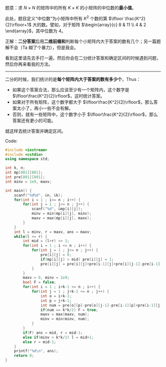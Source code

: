题意：求 $N\times N$ 的矩阵中的所有 $K\times K$ 的小矩阵的中位数的**最小值**。

此处，题目定义“中位数”为小矩阵中所有 $K^2$ 个数的第 $\lfloor \frac{K^2}{2}\rfloor+1$ 大的数。譬如，对于矩阵 $\begin{array}{c} 8 & 11 \\ 4 & 2 \end{array}$，其中位数为 $4$。

正解：**二分答案**后用**二维前缀和**判断每个小矩阵内大于答案的数有几个；另一篇题解不会（$\text{Ta}$ 糊了个暴力），但是我会。

看到这里请先去手打一遍，然后你会在二分统计答案和确定区间的时候遇到问题，然后你再来看我的方法。

---

二分的时候，我们统计的是**每个矩阵内大于答案的数有多少个**，$\text{Thus}$：

- 如果这个答案合法，那么应该至少有一个矩阵内，这个数字是 $\lfloor\frac{K^2}{2}\rfloor$，这时统计答案。
- 如果对于所有矩阵，这个数字都大于 $\lfloor\frac{K^2}{2}\rfloor$，那么答案太小了，再小一些不会有解。
- 否则，就有一些矩阵中，这个数字小于 $\lfloor\frac{K^2}{2}\rfloor$，那么答案还有更小的可能。

就这样去统计答案并确定区间。

Code:

```cpp
#include <iostream>
#include <cstdio>
using namespace std;

int k, n;
int mp[801][801];
int pre[801][801];
int minv = 1e9, maxv;

int main() {
	scanf("%d%d", &n, &k);
	for(int i = 1 ; i<= n ; i++) {
		for(int j = 1 ; j<= n ; j++) {
			scanf("%d", &mp[i][j]);
			minv = min(mp[i][j], minv);
			maxv = max(mp[i][j], maxv);
		}
	}
	int l = minv, r = maxv, ans = maxv;
	while(l <= r) {
		int mid = (l+r) >> 1;
		for(int i = 1 ; i <= n ; i++) {
			for(int j = 1 ; j<= n ; j++) {
				pre[i][j] = 0;
				if(mp[i][j] > mid) pre[i][j] = 1;
				pre[i][j] = pre[i][j]+pre[i-1][j]+pre[i][j-1]-pre[i-1][j-1];
			}
		}
		maxv = 0, minv = 1e9;
		bool F = false;
		for(int i = 1 ; i+k-1 <= n ; i++) {
			for(int j = 1 ; j+k-1 <= n ; j++) {
				int o = i+k-1;
				int p = j+k-1;
				int num = pre[o][p]-pre[o][j-1]-pre[i-1][p]+pre[i-1][j-1];
				if(num == k*k/2) F = true;
				maxv = max(maxv, num);
				minv = min(minv, num);
			}
		}
		if(F) ans = mid, r = mid-1;
		else if(minv > k*k/2) l = mid+1;
		else r = mid-1;
	}
	printf("%d\n", ans);
	return 0;
}
```
